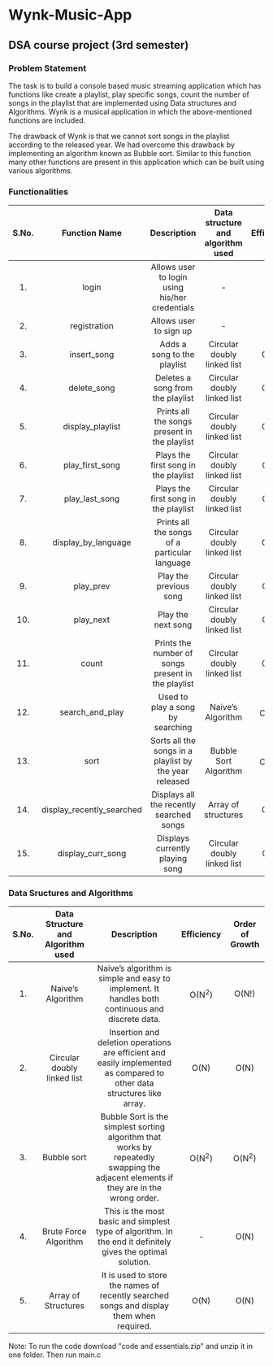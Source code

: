 # Wynk-Music-App
## DSA course project (3rd semester)
### Problem Statement
The task is to build a console based music streaming application which has functions like create a playlist, play specific songs, count the number of songs in the playlist that are implemented using Data structures and Algorithms. Wynk is a musical application in which the above-mentioned functions are included.

The drawback of Wynk is that we cannot sort songs in the playlist according to the released year. We had overcome this drawback by implementing an algorithm known as Bubble sort. Similar to this function many other functions are present in this application which can be built using various algorithms.
### Functionalities
|S.No.|Function Name|Description|Data structure and algorithm used|Efficiency|
|:-----:|:-------------:|:-----------:|:--------------------------------:|:----------:|
|1.|login|Allows user to login using his/her credentials|-|-|
|2.|registration|Allows user to sign up|-|-|
|3.|insert_song|Adds a song to the playlist|Circular doubly linked list|O(N)|
|4.|delete_song|Deletes a song from the playlist|Circular doubly linked list|O(N)|
|5.|display_playlist|Prints all the songs present in the playlist|Circular doubly linked list|O(N)|
|6.|play_first_song|Plays the first song in the playlist|Circular doubly linked list|O(1)|
|7.|play_last_song|Plays the first song in the playlist|Circular doubly linked list|O(1)|
|8.|display_by_language|Prints all the songs of a particular language|Circular doubly linked list|O(N)|
|9.|play_prev|Play the previous song|Circular doubly linked list|O(1)|
|10.|play_next|Play the next song|Circular doubly linked list|O(1)|
|11.|count|Prints the number of songs present in the playlist|Circular doubly linked list|O(N)|
|12.|search_and_play|Used to play a song by searching|Naive’s Algorithm|O(N<sup>2</sup>)|
|13.|sort|Sorts all the songs in a playlist by the year released|Bubble Sort Algorithm|O(N<sup>2</sup>)|
|14.|display_recently_searched|Displays all the recently searched songs|Array of structures|O(N)|
|15.|display_curr_song|Displays currently playing song|Circular doubly linked list|O(1)|
### Data Sructures and Algorithms
|S.No.|Data Structure and Algorithm used|Description|Efficiency|Order of Growth|
|:---:|:-------------------------------:|:---------:|:---------:|:-------------:|
|1.|Naive’s Algorithm|Naive’s algorithm is simple and easy to implement. It handles both continuous and discrete data.|O(N<sup>2</sup>)|O(N!)|
|2.|Circular doubly linked list|Insertion and deletion operations are efficient and easily implemented as compared to other data structures like array.|O(N)|O(N)|
|3.|Bubble sort|Bubble Sort is the simplest sorting algorithm that works by repeatedly swapping the adjacent elements if they are in the wrong order.|O(N<sup>2</sup>)|O(N<sup>2</sup>)|
|4.|Brute Force Algorithm|This is the most basic and simplest type of algorithm. In the end it definitely gives the optimal solution.|-|O(N)|
|5.|Array of Structures|It is used to store the names of recently searched songs and display them when required.|O(N)|O(N)|

Note: To run the code download "code and essentials.zip" and unzip it in one folder. Then run main.c

